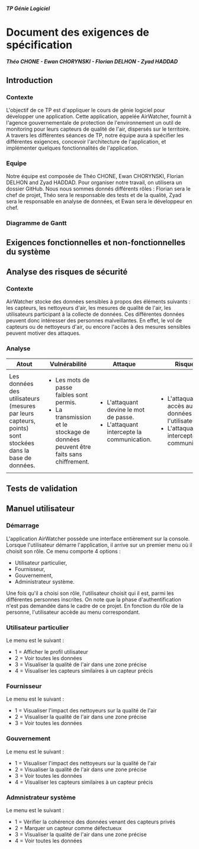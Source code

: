 ##### TP Génie Logiciel

# Document des exigences de spécification
##### Théo CHONE - Ewan CHORYNSKI - Florian DELHON - Zyad HADDAD

## Introduction

### Contexte
L'objectif de ce TP est d'appliquer le cours de génie logiciel pour développer une application. Cette application, appelée AirWatcher, fournit à l'agence gouvernementale de protection de l'environnement un outil de monitoring pour leurs capteurs de qualité de l'air, dispersés sur le territoire. A travers les différentes séances de TP, notre équipe aura à spécifier les différentes exigences, concevoir l'architecture de l'application, et implémenter quelques fonctionnalités de l'application.

### Equipe
Notre équipe est composée de Théo CHONE, Ewan CHORYNSKI, Florian DELHON and Zyad HADDAD. Pour organiser notre travail, on utilisera un dossier GitHub. Nous nous sommes donnés différents rôles : Florian sera le chef de projet, Théo sera le responsable des tests et de la qualité, Zyad sera le responsable en analyse de données, et Ewan sera le développeur en chef.

### Diagramme de Gantt

## Exigences fonctionnelles et non-fonctionnelles du système

## Analyse des risques de sécurité

### Contexte
AirWatcher stocke des données sensibles à propos des éléments suivants : les capteurs, les nettoyeurs d'air, les mesures de qualité de l'air, les utilisateurs participant à la collecte de données. Ces différentes données peuvent donc intéresser des personnes malveillantes. En effet, le vol de capteurs ou de nettoyeurs d'air, ou encore l'accès à des mesures sensibles peuvent motiver des attaques.

### Analyse
<table>
    <thead>
        <th>Atout</th>
        <th>Vulnérabilité</th>
        <th>Attaque</th>
        <th>Risque</th>
        <th>Contre-mesure</th>
    </thead>
    <tbody>
        <tr>
            <td>Les données des utilisateurs (mesures par leurs capteurs, points) sont stockées dans la base de données.
            </td>
            <td>
                <ul>
                    <li>Les mots de passe faibles sont permis.</li>
                    <li>La transmission et le stockage de données peuvent être faits sans chiffrement.</li>
                </ul>
            </td>
            <td>
                <ul>
                    <li>L'attaquant devine le mot de passe.
                    </li>
                    <li>L'attaquant intercepte la communication.
                    </li>
                </ul>
            </td>
            <td>
                <ul>
                    <li>L'attaquant a accès aux données de l'utilisateur. 
                    </li>
                    <li>L'attaquant intercepte la communication.
                    </li>
                </ul>
            </td>
            <td>
                <ul>
                    <li>Les mots de passe, et leur robustesse, sont vérifiés.
                    </li>
                    <li>La transmission et le stockage sont chiffrés.
                    </li>
                </ul>
            </td>
        </tr>  
    </tbody>
</table>

## Tests de validation

## Manuel utilisateur

### Démarrage
L'application AirWatcher possède une interface entièrement sur la console. Lorsque l'utilisateur démarre l'application, il arrive sur un premier menu où il choisit son rôle. Ce menu comporte 4 options :
- Utilisateur particulier,
- Fournisseur,
- Gouvernement,
- Administrateur système.

Une fois qu'il a choisi son rôle, l'utilisateur choisit qui il est, parmi les différentes personnes inscrites. On note que la phase d'authentification n'est pas demandée dans le cadre de ce projet. En fonction du rôle de la personne, l'utilisateur accède au menu correspondant.

### Utilisateur particulier
Le menu est le suivant :
- 1 = Afficher le profil utilisateur
- 2 = Voir toutes les données
- 3 = Visualiser la qualité de l'air dans une zone précise
- 4 = Visualiser les capteurs similaires à un capteur précis

### Fournisseur
Le menu est le suivant :
- 1 = Visualiser l'impact des nettoyeurs sur la qualité de l'air
- 2 = Visualiser la qualité de l'air dans une zone précise
- 3 = Voir toutes les données

### Gouvernement
Le menu est le suivant :
- 1 = Visualiser l'impact des nettoyeurs sur la qualité de l'air
- 2 = Visualiser la qualité de l'air dans une zone précise
- 3 = Voir toutes les données
- 4 = Visualiser les capteurs similaires à un capteur précis

### Admnistrateur système
Le menu est le suivant :
- 1 = Vérifier la cohérence des données venant des capteurs privés
- 2 = Marquer un capteur comme défectueux
- 3 = Visualiser la qualité de l'air dans une zone précise
- 4 = Voir toutes les données
